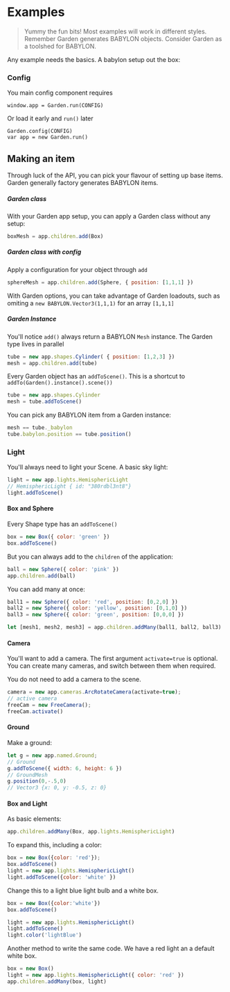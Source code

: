 # Examples

> Yummy the fun bits! Most examples will work in different styles. Remember Garden generates BABYLON objects. Consider Garden as a toolshed for BABYLON.

Any example needs the basics. A babylon setup out the box:

### Config

You main config component requires

```
window.app = Garden.run(CONFIG)
```

Or load it early and `run()` later

```
Garden.config(CONFIG)
var app = new Garden.run()
```

## Making an item

Through luck of the API, you can pick your flavour of setting up base items. Garden generally factory generates BABYLON items.


##### Garden class

With your Garden app setup, you can apply a Garden class without any setup:

```js
boxMesh = app.children.add(Box)
```

##### Garden class with config

Apply a configuration for your object through `add`

```js
sphereMesh = app.children.add(Sphere, { position: [1,1,1] })
```

With Garden options, you can take advantage of Garden loadouts, such as omiting a `new BABYLON.Vector3(1,1,1)` for an array `[1,1,1]`

##### Garden Instance

You'll notice `add()` always return a BABYLON `Mesh` instance. The Garden type lives in parallel

```js
tube = new app.shapes.Cylinder( { position: [1,2,3] })
mesh = app.children.add(tube)
```

Every Garden object has an `addToScene()`. This is a shortcut to `addTo(Garden().instance().scene())`

```js
tube = new app.shapes.Cylinder
mesh = tube.addToScene()
```

You can pick any BABYLON item from a Garden instance:

```js
mesh == tube._babylon
tube.babylon.position == tube.position()
```



### Light

You'll always need to light your Scene. A basic sky light:

```js
light = new app.lights.HemisphericLight
// HemisphericLight { id: "380rdbl3nt8"}
light.addToScene()
```

#### Box and Sphere


Every Shape type has an `addToScene()`

```js
box = new Box({ color: 'green' })
box.addToScene()
```


But you can always add to the `children` of the application:
```js
ball = new Sphere({ color: 'pink' })
app.children.add(ball)
```

You can add many at once:

```js
ball1 = new Sphere({ color: 'red', position: [0,2,0] })
ball2 = new Sphere({ color: 'yellow', position: [0,1,0] })
ball3 = new Sphere({ color: 'green', position: [0,0,0] })

let [mesh1, mesh2, mesh3] = app.children.addMany(ball1, ball2, ball3)
```


#### Camera

You'll want to add a camera. The first argument `activate=true` is optional. You can create many cameras, and switch between them when required.

You do not need to add a camera to the scene.
```js
camera = new app.cameras.ArcRotateCamera(activate=true);
// active camera
freeCam = new FreeCamera();
freeCam.activate()
```

#### Ground

Make a ground:

```js
let g = new app.named.Ground;
// Ground
g.addToScene({ width: 6, height: 6 })
// GroundMesh
g.position(0,-.5,0)
// Vector3 {x: 0, y: -0.5, z: 0}
```

#### Box and Light

As basic elements:

```js
app.children.addMany(Box, app.lights.HemisphericLight)
```

To expand this, including a color:

```js
box = new Box({color: 'red'});
box.addToScene()
light = new app.lights.HemisphericLight()
light.addToScene({color: 'white' })
```

Change this to a light blue light bulb and a white box.

```js
box = new Box({color:'white'})
box.addToScene()

light = new app.lights.HemisphericLight()
light.addToScene()
light.color('lightBlue')
```

Another method to write the same code. We have a red light an a default white box.

```js
box = new Box()
light = new app.lights.HemisphericLight({ color: 'red' })
app.children.addMany(box, light)
```

